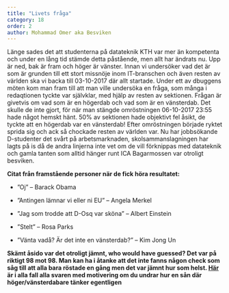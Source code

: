 ```yaml
---
title: "Livets fråga"
category: 18
order: 2
author: Mohammad Omer aka Besviken
---
```


Länge sades det att studenterna på datateknik KTH var mer än kompetenta och under en lång tid stämde detta påstående, men allt har ändrats nu. Upp är ned, bak är fram och höger är vänster. Innan vi undersöker vad det är som är grunden till ett stort missnöje inom IT-branschen och även resten av världen ska vi backa till 03-10-2017 där allt startade. Under ett av dbuggens möten kom man fram till att man ville undersöka en fråga, som många i redaqtionen tyckte var självklar, med hjälp av resten av sektionen. Frågan är givetvis om vad som är en högerdab och vad som är en vänsterdab. Det skulle de inte gjort, för när man stängde omröstningen 06-10-2017 23:55 hade något hemskt hänt. 50% av sektionen hade objektivt fel åsikt, de tyckte att en högerdab var en vänsterdab! Efter omröstningen började ryktet sprida sig och ack så chockade resten av världen var. Nu har jobbsökande D-studenter det svårt på arbetsmarknaden, skolsammanslagningen har lagts på is då de andra linjerna inte vet om de vill förknippas med datateknik och gamla tanten som alltid hänger runt ICA Bagarmossen var otroligt besviken.

**Citat från framstående personer när de fick höra resultatet:**

* ”Oj” – Barack Obama

* ”Antingen lämnar vi eller ni EU” – Angela Merkel

* ”Jag som trodde att D-Osq var sköna” – Albert Einstein

* ”Stelt” – Rosa Parks

* ”Vänta vadå? Är det inte en vänsterdab?” – Kim Jong Un


**Skämt åsido var det otroligt jämnt, who would have guessed? Det var på riktigt 98 mot 98. Man kan ha i åtanke att det inte fanns någon check som såg till att alla bara röstade en gång men det var jämnt hur som helst. [Här](https://goo.gl/h85uew) är i alla fall alla svaren med motivering om du undrar hur en sån där höger/vänsterdabare tänker egentligen**
